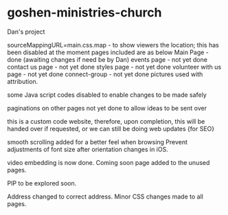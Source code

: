 # goshen-ministries-church
 Dan's project

sourceMappingURL=main.css.map - to show viewers the location; this has been disabled at the moment 
pages included are as below
Main Page - done (awaiting changes if need be by Dan)
events page - not yet done
contact us page - not yet done 
styles page - not yet done
volunteer with us page - not yet done
connect-group -  not yet done
pictures used with attribution. 

some Java script codes disabled to enable changes to be made safely

paginations on other pages not yet done to allow ideas to be sent over

this is a custom code website, therefore, upon completion, this will be handed over if requested, or we can still be 
doing web updates {for SEO} 

smooth scrolling added for a better feel when browsing 
Prevent adjustments of font size after orientation changes in iOS.

video embedding is now done. 
Coming soon page added to the unused pages. 

PIP to be explored soon. 

Address changed to correct address. Minor CSS changes made to all pages. 



